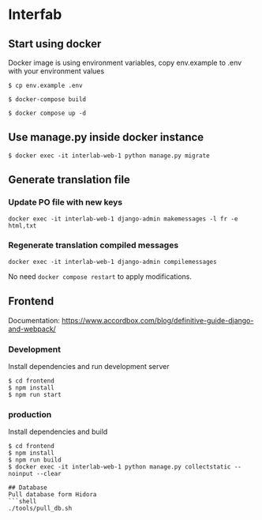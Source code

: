 # Interfab

## Start using docker

Docker image is using environment variables, copy env.example to .env with your environment values
```shell
$ cp env.example .env
```

```shell
$ docker-compose build
```

```shell
$ docker compose up -d
```

## Use manage.py inside docker instance

```shell
$ docker exec -it interlab-web-1 python manage.py migrate
```

## Generate translation file

### Update PO file with new keys
```shell
docker exec -it interlab-web-1 django-admin makemessages -l fr -e html,txt
```

### Regenerate translation compiled messages
```shell
docker exec -it interlab-web-1 django-admin compilemessages
```
No need `docker compose restart` to apply modifications. 

## Frontend 
Documentation: https://www.accordbox.com/blog/definitive-guide-django-and-webpack/

### Development
Install dependencies and run development server

```shell
$ cd frontend
$ npm install
$ npm run start
```

### production

Install dependencies and build
```shell
$ cd frontend
$ npm install
$ npm run build
$ docker exec -it interlab-web-1 python manage.py collectstatic --noinput --clear

## Database
Pull database form Hidora
```shell
./tools/pull_db.sh
